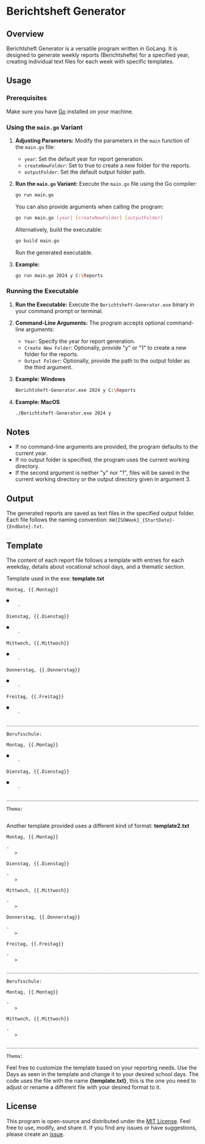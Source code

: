 # Berichtsheft Generator

## Overview

Berichtsheft Generator is a versatile program written in GoLang. It is designed to generate weekly reports (Berichtshefte) for a specified year, creating individual text files for each week with specific templates.

## Usage

### Prerequisites

Make sure you have [Go](https://golang.org/) installed on your machine.

### Using the `main.go` Variant

1. **Adjusting Parameters:**
   Modify the parameters in the `main` function of the `main.go` file:

   - `year`: Set the default year for report generation.
   - `createNewFolder`: Set to true to create a new folder for the reports.
   - `outputFolder`: Set the default output folder path.

2. **Run the `main.go` Variant:**
   Execute the `main.go` file using the Go compiler:

   ```bash
   go run main.go
   ```

   You can also provide arguments when calling the program:

   ```bash
   go run main.go [year] [createNewFolder] [outputFolder]
   ```

   Alternatively, build the executable:

   ```bash
   go build main.go
   ```

   Run the generated executable.

3. **Example:**
   ```bash
   go run main.go 2024 y C:\Reports
   ```

### Running the Executable

1. **Run the Executable:**
   Execute the `Berichtsheft-Generator.exe` binary in your command prompt or terminal.

2. **Command-Line Arguments:**
   The program accepts optional command-line arguments:

   - `Year`: Specify the year for report generation.
   - `Create New Folder`: Optionally, provide "y" or "1" to create a new folder for the reports.
   - `Output Folder`: Optionally, provide the path to the output folder as the third argument.

3. **Example: Windows**

   ```bash
   Berichtsheft-Generator.exe 2024 y C:\Reports
   ```

4. **Example: MacOS**
   ```bash
   ./Berichtsheft-Generator.exe 2024 y
   ```

## Notes

- If no command-line arguments are provided, the program defaults to the current year.
- If no output folder is specified, the program uses the current working directory.
- If the second argument is neither "y" nor "1", files will be saved in the current working directory or the output directory given in argument 3.

## Output

The generated reports are saved as text files in the specified output folder. Each file follows the naming convention: `KW{ISOWeek}_{StartDate}-{EndDate}.txt`.

## Template

The content of each report file follows a template with entries for each weekday, details about vocational school days, and a thematic section.

Template used in the exe: **template.txt**

```plaintext
Montag, {{.Montag}}

●
    ◦

Dienstag, {{.Dienstag}}

●
    ◦

Mittwoch, {{.Mittwoch}}

●
    ◦

Donnerstag, {{.Donnerstag}}

●
    ◦

Freitag, {{.Freitag}}

●
    ◦

_________________________________________________________________________________________________________________________

Berufsschule:

Montag, {{.Montag}}

●
    ◦

Dienstag, {{.Dienstag}}

●
    ◦

_________________________________________________________________________________________________________________________

Thema:


```

Another template provided uses a different kind of format: **template2.txt**

```
Montag, {{.Montag}}

-
   >

Dienstag, {{.Dienstag}}

-
   >

Mittwoch, {{.Mittwoch}}

-
   >

Donnerstag, {{.Donnerstag}}

-
   >

Freitag, {{.Freitag}}

-
   >

_________________________________________________________________________________________________________________________

Berufsschule:

Montag, {{.Montag}}

-
   >

Mittwoch, {{.Mittwoch}}

-
   >

_________________________________________________________________________________________________________________________

Thema:

```

</details>

Feel free to customize the template based on your reporting needs. Use the Days as seen in the template and change it to your desired school days. The code uses the file with the name **{template.txt}**, this is the one you need to adjust or rename a different file with your desired format to it.

## License

This program is open-source and distributed under the [MIT License](LICENSE). Feel free to use, modify, and share it. If you find any issues or have suggestions, please create an [issue](https://github.com/NixMoritz/Berichtsheft-Generator/issues).
